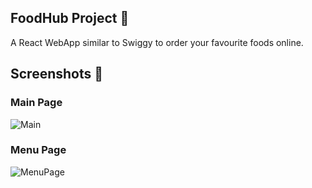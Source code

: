 ## FoodHub Project 🍴
A React WebApp similar to Swiggy to order your favourite foods online.

## Screenshots 🥃
### Main Page
![Main](https://github.com/shubhxg/FoodHub/assets/69891912/3166f851-b6cd-488b-a9ae-ac1dc375844a)

### Menu Page
![MenuPage](https://github.com/shubhxg/FoodHub/assets/69891912/e88ee21f-0adb-4036-946d-9d8707881913)

